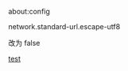about:config

network.standard-url.escape-utf8

改为 false

[test](https://zh.wikipedia.org/wiki/文明_(游戏))
